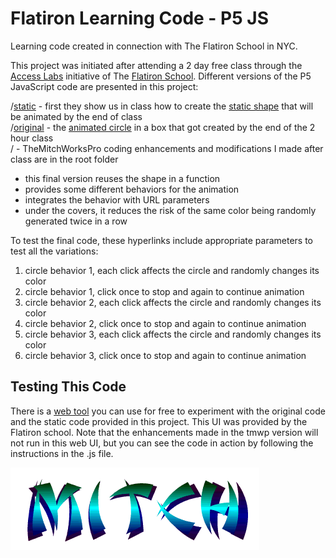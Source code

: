 # Flatiron Learning Code - P5 JS
Learning code created in connection with The Flatiron School in NYC.

This project was initiated after attending a 2 day free class through the [Access Labs](https://www.accesslabs.org/) 
initiative of The [Flatiron School](https://flatironschool.com).  Different versions of the P5 JavaScript code are 
presented in this project:

/[static](./static/) - first they show us in class how to create the [static shape](http://htmlpreview.github.com/?https://github.com/TheMitchWorksPro/FlatIronLearningCode/blob/master/static/index.html) that will be animated by the end of class<br/>
/[original](./original/) - the [animated circle](http://htmlpreview.github.com/?https://github.com/TheMitchWorksPro/FlatIronLearningCode/blob/master/original/index.html) in a box that got created by the end of the 2 hour class<br/>
/ - TheMitchWorksPro coding enhancements and modifications I made after class are in the root folder
+ this final version reuses the shape in a function
+ provides some different behaviors for the animation
+ integrates the behavior with URL parameters
+ under the covers, it reduces the risk of the same color being randomly generated twice in a row

To test the final code, these hyperlinks include appropriate parameters to test all the variations:
1. circle behavior 1, each click affects the circle and randomly changes its color
2. circle behavior 1, click once to stop and again to continue animation
3. circle behavior 2, each click affects the circle and randomly changes its color
4. circle behavior 2, click once to stop and again to continue animation
5. circle behavior 3, each click affects the circle and randomly changes its color
6. circle behavior 3, click once to stop and again to continue animation

<!--
  (https://rawgit.com/TheMitchWorksPro/FlatIronLearningCode/blob/master/index.html?runModeToggle=1&runModeToggle2=1)
  (http://htmlpreview.github.com/?https://github.com/ ...)
-->

## Testing This Code
There is a [web tool](https://repl.it/repls/GentleFrizzyCubase) you can use for free to experiment with the original code 
and the static code provided in this project.  This UI was provided by the Flatiron school.  Note that the enhancements 
made in the tmwp version will not run in this web UI, but you can see the code in action by following the instructions 
in the .js file.


![Mitch](https://github.com/TheMitchWorksPro/TestProject/blob/master/html_mitch_logo/Mitch_LogoBG.gif)
